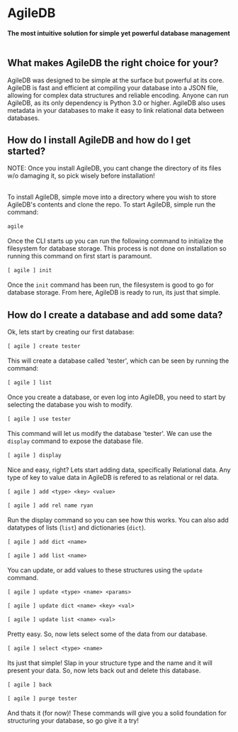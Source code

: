 # AgileDB
#### The most intuitive solution for simple yet powerful database management<br><br>

## What makes AgileDB the right choice for your?
AgileDB was designed to be simple at the surface but powerful at its core. AgileDB is fast and efficient at compiling your database into a JSON file, allowing for complex data structures and reliable encoding. Anyone can run AgileDB, as its only dependency is Python 3.0 or higher. AgileDB also uses metadata in your databases to make it easy to link relational data between databases. 

## How do I install AgileDB and how do I get started?
NOTE: Once you install AgileDB, you cant change the directory of its files w/o damaging it, so pick wisely before installation!<br><br>

To install AgileDB, simple move into a directory where you wish to store AgileDB's contents and clone the repo. To start AgileDB, simple run the command:<br><br>
```agile```<br><br>
Once the CLI starts up you can run the following command to initialize the filesystem for database storage. This process is not done on installation so running this command on first start is paramount.<br><br>
```[ agile ] init```<br><br>
Once the `init` command has been run, the filesystem is good to go for database storage. From here, AgileDB is ready to run, its just that simple.

## How do I create a database and add some data?
Ok, lets start by creating our first database:<br><br>
```[ agile ] create tester```<br><br>
This will create a database called 'tester', which can be seen by running the command:<br><br>
```[ agile ] list```<br><br>
Once you create a database, or even log into AgileDB, you need to start by selecting the database you wish to modify.<br><br>
```[ agile ] use tester``` <br><br>
This command will let us modify the database 'tester'. We can use the `display` command to expose the database file.<br><br>
```[ agile ] display``` <br><br>
Nice and easy, right? Lets start adding data, specifically Relational data. Any type of key to value data in AgileDB is refered to as relational or rel data.<br><br>
```[ agile ] add <type> <key> <value>```<br><br>
```[ agile ] add rel name ryan```<br><br>
Run the display command so you can see how this works. You can also add datatypes of lists (`list`) and dictionaries (`dict`).<br><br>
```[ agile ] add dict <name>```<br><br>
```[ agile ] add list <name>```<br><br>
You can update, or add values to these structures using the `update` command.<br><br>
```[ agile ] update <type> <name> <params>```<br><br>
```[ agile ] update dict <name> <key> <val>```<br><br>
```[ agile ] update list <name> <val>```<br><br>
Pretty easy. So, now lets select some of the data from our database.<br><br>
```[ agile ] select <type> <name>```<br><br>
Its just that simple! Slap in your structure type and the name and it will present your data. So, now lets back out and delete this database.<br><br>
```[ agile ] back```<br><br>
```[ agile ] purge tester```<br><br>
And thats it (for now)! These commands will give you a solid foundation for structuring your database, so go give it a try!

